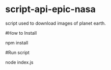 # script-api-epic-nasa
script used to download images of planet earth.


#How to Install

npm install

#Run script

node index.js
